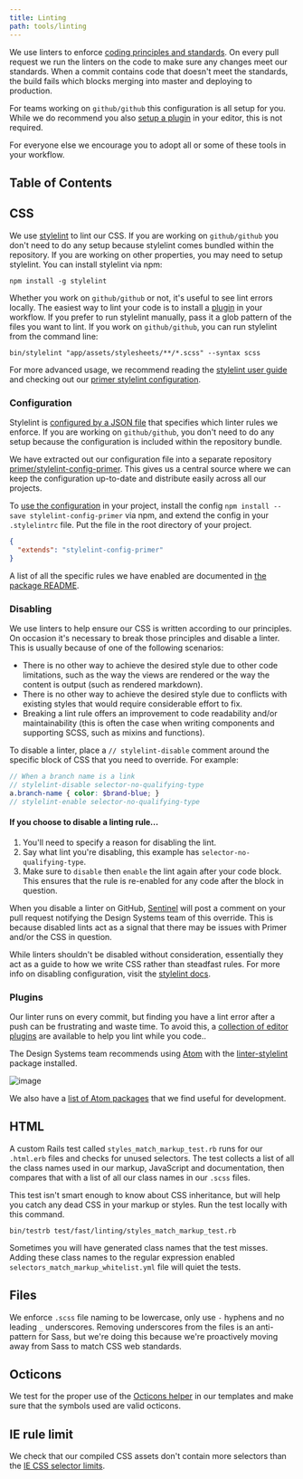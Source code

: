 ```yaml
---
title: Linting
path: tools/linting
---
```


We use linters to enforce [coding principles and standards](/css/principles). On every pull request we run the linters on the code to make sure any changes meet our standards. When a commit contains code that doesn't meet the standards, the build fails which blocks merging into master and deploying to production.

For teams working on `github/github` this configuration is all setup for you. While we do recommend you also [setup a plugin](#plugins) in your editor, this is not required.

For everyone else we encourage you to adopt all or some of these tools in your workflow.

## Table of Contents

## CSS

We use [stylelint](http://stylelint.io/) to lint our CSS. If you are working on `github/github` you don't need to do any setup because stylelint comes bundled within the repository. If you are working on other properties, you may need to setup stylelint. You can install stylelint via npm:

```
npm install -g stylelint
```

Whether you work on `github/github` or not, it's useful to see lint errors locally. The easiest way to lint your code is to install a [plugin](#plugins) in your workflow. If you prefer to run stylelint manually, pass it a glob pattern of the files you want to lint. If you work on `github/github`, you can run stylelint from the command line:

```
bin/stylelint "app/assets/stylesheets/**/*.scss" --syntax scss
```

For more advanced usage, we recommend reading the [stylelint user guide](http://stylelint.io/user-guide/) and checking out our [primer stylelint configuration](https://github.com/primer/primer/tree/master/tools/stylelint-config-primer).

### Configuration

Stylelint is [configured by a JSON file](http://stylelint.io/user-guide/configuration/) that specifies which linter rules we enforce. If you are working on `github/github`, you don't need to do any setup because the configuration is included within the repository bundle.

We have extracted out our configuration file into a separate repository [primer/stylelint-config-primer](https://github.com/primer/primer/tree/master/tools/stylelint-config-primer). This gives us a central source where we can keep the configuration up-to-date and distribute easily across all our projects.

To [use the configuration](https://github.com/primer/primer/tree/master/tools/stylelint-config-primer#usage) in your project, install the config `npm install --save stylelint-config-primer` via npm, and extend the config in your `.stylelintrc` file. Put the file in the root directory of your project.

```json
{
  "extends": "stylelint-config-primer"
}
```

A list of all the specific rules we have enabled are documented in [the package README](https://www.npmjs.com/package/stylelint-config-primer#documentation).

### Disabling

We use linters to help ensure our CSS is written according to our principles. On occasion it's necessary to break those principles and disable a linter. This is usually because of one of the following scenarios:

- There is no other way to achieve the desired style due to other code limitations, such as the way the views are rendered or the way the content is output (such as rendered markdown).
- There is no other way to achieve the desired style due to conflicts with existing styles that would require considerable effort to fix.
- Breaking a lint rule offers an improvement to code readability and/or maintainability (this is often the case when writing components and supporting SCSS, such as mixins and functions).

To disable a linter, place a `// stylelint-disable` comment around the specific block of CSS that you need to override. For example:

```scss
// When a branch name is a link
// stylelint-disable selector-no-qualifying-type
a.branch-name { color: $brand-blue; }
// stylelint-enable selector-no-qualifying-type
```

#### If you choose to disable a linting rule...

1. You'll need to specify a reason for disabling the lint.
2. Say what lint you're disabling, this example has `selector-no-qualifying-type`.
3. Make sure to `disable` then `enable` the lint again after your code block. This ensures that the rule is re-enabled for any code after the block in question.

When you disable a linter on GitHub, [Sentinel](https://github.com/github/sentinel) will post a comment on your pull request notifying the Design Systems team of this override. This is because disabled lints act as a signal that there may be issues with Primer and/or the CSS in question.

While linters shouldn't be disabled without consideration, essentially they act as a guide to how we write CSS rather than steadfast rules. For more info on disabling configuration, visit the [stylelint docs](http://stylelint.io/user-guide/configuration/#turning-rules-off-from-within-your-css).

### Plugins

Our linter runs on every commit, but finding you have a lint error after a push can be frustrating and waste time. To avoid this, a [collection of editor plugins](http://stylelint.io/user-guide/complementary-tools/) are available to help you lint while you code..

The Design Systems team recommends using [Atom](https://atom.io/) with the  [linter-stylelint](https://github.com/AtomLinter/linter-stylelint) package installed.

![image](https://cloud.githubusercontent.com/assets/54012/21456489/6a10b370-c8f6-11e6-9199-bb3709e79794.png)

We also have a [list of Atom packages](/css/tools/atom-packages) that we find useful for development.

## HTML

A custom Rails test called `styles_match_markup_test.rb` runs for our `.html.erb` files and checks for unused selectors. The test collects a list of all the class names used in our markup, JavaScript and documentation, then compares that with a list of all our class names in our `.scss` files.

This test isn't smart enough to know about CSS inheritance, but will help you catch any dead CSS in your markup or styles. Run the test locally with this command.

```
bin/testrb test/fast/linting/styles_match_markup_test.rb
```

Sometimes you will have generated class names that the test misses. Adding these class names to the regular expression enabled `selectors_match_markup_whitelist.yml` file will quiet the tests.

## Files

We enforce `.scss` file naming to be lowercase, only use `-` hyphens and no leading `_` underscores. Removing underscores from the files is an anti-pattern for Sass, but we're doing this because we're proactively moving away from Sass to match CSS web standards.

## Octicons

We test for the proper use of the [Octicons helper](https://github.com/primer/octicons/tree/master/lib/octicons_helper#readme) in our templates and make sure that the symbols used are valid octicons.

## IE rule limit

We check that our compiled CSS assets don't contain more selectors than the [IE CSS selector limits](https://blogs.msdn.microsoft.com/ieinternals/2011/05/14/stylesheet-limits-in-internet-explorer/).
